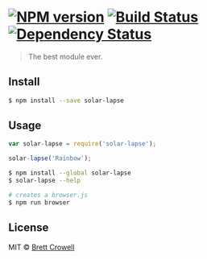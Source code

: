 #  [![NPM version][npm-image]][npm-url] [![Build Status][travis-image]][travis-url] [![Dependency Status][daviddm-url]][daviddm-image]

> The best module ever.


## Install

```sh
$ npm install --save solar-lapse
```


## Usage

```js
var solar-lapse = require('solar-lapse');

solar-lapse('Rainbow');
```

```sh
$ npm install --global solar-lapse
$ solar-lapse --help
```

```sh
# creates a browser.js
$ npm run browser
```


## License

MIT © [Brett Crowell]()


[npm-url]: https://npmjs.org/package/solar-lapse
[npm-image]: https://badge.fury.io/js/solar-lapse.svg
[travis-url]: https://travis-ci.org/brettcrowell/solar-lapse
[travis-image]: https://travis-ci.org/brettcrowell/solar-lapse.svg?branch=master
[daviddm-url]: https://david-dm.org/brettcrowell/solar-lapse.svg?theme=shields.io
[daviddm-image]: https://david-dm.org/brettcrowell/solar-lapse
